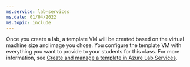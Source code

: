 ```yaml
---
ms.service: lab-services
ms.date: 01/04/2022
ms.topic: include
---
```


Once you create a lab, a template VM will be created based on the virtual machine size and image you chose. You configure the template VM with everything you want to provide to your students for this class. For more information, see [Create and manage a template in Azure Lab Services](../how-to-create-manage-template.md).
